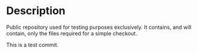 # Description


Public repository used for testing purposes exclusively. It contains, and will contain, only the files required for a simple checkout.

This is a test commit.
